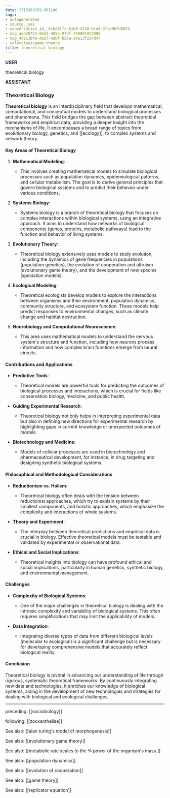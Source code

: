 ```yaml
---
date: 1713383259.901146
tags:
- autogenerated
- source__oai
- conversation_id__61bd81fc-61b8-4220-b1a9-3fce967d9074
- msg_aaa20753-6b52-4055-97df-740801937800
- msg_4c91384b-de27-4abf-b26a-36e13f224d47
- colorclass/game-theory
title: theoretical biology
---
```


**USER**

theoretical biology


**ASSISTANT**

### Theoretical Biology

**Theoretical biology** is an interdisciplinary field that develops mathematical, computational, and conceptual models to understand biological processes and phenomena. This field bridges the gap between abstract theoretical frameworks and empirical data, providing a deeper insight into the mechanisms of life. It encompasses a broad range of topics from evolutionary biology, genetics, and [[ecology]], to complex systems and network theory.

#### Key Areas of Theoretical Biology

1. **Mathematical Modeling**:
   - This involves creating mathematical models to simulate biological processes such as population dynamics, epidemiological patterns, and cellular metabolism. The goal is to derive general principles that govern biological systems and to predict their behavior under various conditions.

2. **Systems Biology**:
   - Systems biology is a branch of theoretical biology that focuses on complex interactions within biological systems, using an integrative approach. It aims to understand how networks of biological components (genes, proteins, metabolic pathways) lead to the function and behavior of living systems.

3. **Evolutionary Theory**:
   - Theoretical biology extensively uses models to study evolution, including the dynamics of gene frequencies in populations (population genetics), the evolution of cooperation and altruism (evolutionary game theory), and the development of new species (speciation models).

4. **Ecological Modeling**:
   - Theoretical ecologists develop models to explore the interactions between organisms and their environment, population dynamics, community structure, and ecosystem function. These models help predict responses to environmental changes, such as climate change and habitat destruction.

5. **Neurobiology and Computational Neuroscience**:
   - This area uses mathematical models to understand the nervous system's structure and function, including how neurons process information and how complex brain functions emerge from neural circuits.

#### Contributions and Applications

- **Predictive Tools**:
  - Theoretical models are powerful tools for predicting the outcomes of biological processes and interactions, which is crucial for fields like conservation biology, medicine, and public health.

- **Guiding Experimental Research**:
  - Theoretical biology not only helps in interpreting experimental data but also in defining new directions for experimental research by highlighting gaps in current knowledge or unexpected outcomes of models.

- **Biotechnology and Medicine**:
  - Models of cellular processes are used in biotechnology and pharmaceutical development, for instance, in drug targeting and designing synthetic biological systems.

#### Philosophical and Methodological Considerations

- **Reductionism vs. Holism**:
  - Theoretical biology often deals with the tension between reductionist approaches, which try to explain systems by their smallest components, and holistic approaches, which emphasize the complexity and interactions of whole systems.

- **Theory and Experiment**:
  - The interplay between theoretical predictions and empirical data is crucial in biology. Effective theoretical models must be testable and validated by experimental or observational data.

- **Ethical and Social Implications**:
  - Theoretical insights into biology can have profound ethical and social implications, particularly in human genetics, synthetic biology, and environmental management.

#### Challenges

- **Complexity of Biological Systems**:
  - One of the major challenges in theoretical biology is dealing with the intrinsic complexity and variability of biological systems. This often requires simplifications that may limit the applicability of models.

- **Data Integration**:
  - Integrating diverse types of data from different biological levels (molecular to ecological) is a significant challenge but is necessary for developing comprehensive models that accurately reflect biological reality.

#### Conclusion

Theoretical biology is pivotal in advancing our understanding of life through rigorous, systematic theoretical frameworks. By continuously integrating new data and technologies, it enriches our knowledge of biological systems, aiding in the development of new technologies and strategies for dealing with biological and ecological challenges.


---

preceding: [[sociobiology]]  


following: [[zooxanthellae]]

See also: [[alan turing's model of morphogenesis]]


See also: [[evolutionary game theory]]


See also: [[metabolic rate scales to the ¾ power of the organism's mass.]]


See also: [[population dynamics]]


See also: [[evolution of cooperation]]


See also: [[game theory]]


See also: [[replicator equation]]